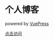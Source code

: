 个人博客
=========

powered by [VuePress](https://vuepress.vuejs.org/)

[点击访问](https://blog.lishunyang.com)
